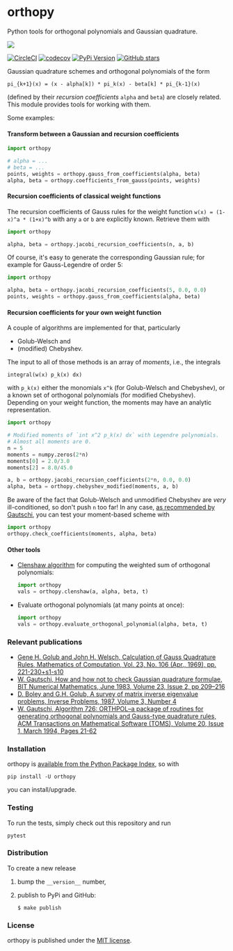 # orthopy

Python tools for orthogonal polynomials and Gaussian quadrature.

![](https://nschloe.github.io/orthopy/orthopy.png)

[![CircleCI](https://img.shields.io/circleci/project/github/nschloe/orthopy/master.svg)](https://circleci.com/gh/nschloe/orthopy/tree/master)
[![codecov](https://codecov.io/gh/nschloe/orthopy/branch/master/graph/badge.svg)](https://codecov.io/gh/nschloe/orthopy)
[![PyPi Version](https://img.shields.io/pypi/v/orthopy.svg)](https://pypi.python.org/pypi/orthopy)
[![GitHub stars](https://img.shields.io/github/stars/nschloe/orthopy.svg?style=social&label=Stars&maxAge=2592000)](https://github.com/nschloe/orthopy)

Gaussian quadrature schemes and orthogonal polynomials of the form
```
pi_{k+1}(x) = (x - alpha[k]) * pi_k(x) - beta[k] * pi_{k-1}(x)
```
(defined by their _recursion coefficients_ `alpha` and `beta`) are closely
related. This module provides tools for working with them.

Some examples:

#### Transform between a Gaussian and recursion coefficients
```python
import orthopy

# alpha = ...
# beta = ...
points, weights = orthopy.gauss_from_coefficients(alpha, beta)
alpha, beta = orthopy.coefficients_from_gauss(points, weights)
```

#### Recursion coefficients of classical weight functions

The recursion coefficients of Gauss rules for the weight function
`w(x) = (1-x)^a * (1+x)^b` with any `a` or `b` are explicitly known. Retrieve
them with
```python
import orthopy

alpha, beta = orthopy.jacobi_recursion_coefficients(n, a, b)
```
Of course, it's easy to generate the corresponding Gaussian rule; for example
for Gauss-Legendre of order 5:
```python
import orthopy

alpha, beta = orthopy.jacobi_recursion_coefficients(5, 0.0, 0.0)
points, weights = orthopy.gauss_from_coefficients(alpha, beta)
```

#### Recursion coefficients for your own weight function

A couple of algorithms are implemented for that, particularly

  * Golub-Welsch and
  * (modified) Chebyshev.

The input to all of those methods is an array of _moments_, i.e., the integrals
```
integral(w(x) p_k(x) dx)
```
with `p_k(x)` either the monomials `x^k` (for Golub-Welsch and Chebyshev), or
a known set of orthogonal polynomials (for modified Chebyshev). Depending on
your weight function, the moments may have an analytic representation.

```python
import orthopy

# Modified moments of `int x^2 p_k(x) dx` with Legendre polynomials.
# Almost all moments are 0.
n = 5
moments = numpy.zeros(2*n)
moments[0] = 2.0/3.0
moments[2] = 8.0/45.0

a, b = orthopy.jacobi_recursion_coefficients(2*n, 0.0, 0.0)
alpha, beta = orthopy.chebyshev_modified(moments, a, b)
```

Be aware of the fact that Golub-Welsch and unmodified Chebyshev are _very_
ill-conditioned, so don't push `n` too far! In any case, [as recommended by
Gautschi](https://doi.org/10.1007/BF02218441), you can test your
moment-based scheme with
```python
import orthopy
orthopy.check_coefficients(moments, alpha, beta)
```

#### Other tools

* [Clenshaw algorithm](https://en.wikipedia.org/wiki/Clenshaw_algorithm) for
  computing the weighted sum of orthogonal polynomials:
  ```python
  import orthopy
  vals = orthopy.clenshaw(a, alpha, beta, t)
  ```
* Evaluate orthogonal polynomials (at many points at once):
  ```python
  import orthopy
  vals = orthopy.evaluate_orthogonal_polynomial(alpha, beta, t)
  ```

### Relevant publications

 * [Gene H. Golub and John H. Welsch, Calculation of Gauss Quadrature Rules, Mathematics of Computation, Vol. 23, No. 106 (Apr., 1969), pp. 221-230+s1-s10](https://dx.doi.org/10.2307/2004418)
 * [W. Gautschi, How and how not to check Gaussian quadrature formulae, BIT Numerical Mathematics, June 1983, Volume 23, Issue 2, pp 209–216](https://doi.org/10.1007/BF02218441)
 * [D. Boley and G.H. Golub, A survey of matrix inverse eigenvalue problems, Inverse Problems, 1987, Volume 3, Number 4](https://doi.org/10.1088/0266-5611/3/4/010)
 * [W. Gautschi, Algorithm 726: ORTHPOL–a package of routines for generating orthogonal polynomials and Gauss-type quadrature rules, ACM Transactions on Mathematical Software (TOMS), Volume 20, Issue 1, March 1994, Pages 21-62](http://doi.org/10.1145/174603.174605)


### Installation

orthopy is [available from the Python Package Index](https://pypi.python.org/pypi/orthopy/), so with
```
pip install -U orthopy
```
you can install/upgrade.

### Testing

To run the tests, simply check out this repository and run
```
pytest
```

### Distribution

To create a new release

1. bump the `__version__` number,

2. publish to PyPi and GitHub:
    ```
    $ make publish
    ```

### License
orthopy is published under the [MIT license](https://en.wikipedia.org/wiki/MIT_License).

